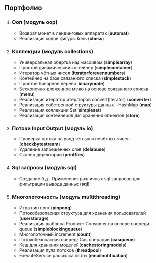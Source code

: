 ## Портфолио
1. ### Ооп (модуль oop)
    * Возврат монет в лендинговых аппаратах (**automat**)
    * Реализация ходов фигуры Конь (**chess**)
2. ###  Коллекции (модуль collections)  
    * Универсальная обертка над массивом (**simplearray**)
    * Простой динамический контейнер (**simplecontainer**)
    * Итератор чётных чисел (**iteratorforevennumbers**)
    * Контейнер на базе связанного списка (**simplestack**)
    * Простое бинарное дерево (**binarynode**)
    * Бесконечно-вложенное меню на основе связанного списка (**menu**)
    * Реализация итератор итераторов convert(Iterator<Iterator>) (**converter**)
    * Реализация собственной структуры данных - HashMap (**map**)
    * Реализация коллекции Set (**simpleset**)
    * Реализация контейнеров для хранения объектов (**store**)
3. ### Потоки Input Output (модуль io)
     * Проверка потока на ввод чётных и нечётных чисел (**checkbytestream**)
     * Удаление запрещенных слов (**delabuse**)
     * Сканер директории (**printfiles**)
4. ### Sql запросы (модуль sql)
     * Создание б.д.. Применение различных sql запросов для фильтрации вывода данных (**sql**)
5. ### Многопоточность (модуль multithreading)
     * Игра пин понг (**pinpong**)
     * Потокобезопасная структура для хранения пользователей (**userstorage**)
     * Реализация шаблона Producer Consumer на основе очереди queue (**simpleblockingqueue**)
     * Многопоточный increment (**count**)
     * Потокобезопасная очередь Cas операции (**casqueue**)
     * Кеш для хранения моделей (**cachestoringmodels**)
     * Реализация пула потоков (**threadpool**)
     * ExecuteService рассылка почты (**emailnotification**)
